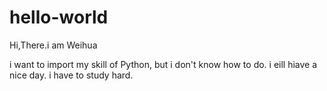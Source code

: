 # hello-world
Hi,There.i am Weihua

i want to import my skill of Python, but i don't know how to do.
i eill hiave a nice day.
i have to study hard.
